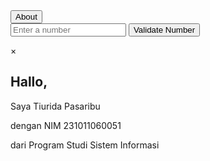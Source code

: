 <!DOCTYPE html>
<html lang="en">
<head>
  <meta charset="UTF-8">
  <meta name="viewport" content="width=device-width, initial-scale=1.0">
  <title>Scientific Number Validator</title>
  <link rel="stylesheet" href="{{ url_for('static', filename='styles.css') }}">
</head>
<body>
  <!-- Tombol "About" di sudut kanan atas -->
  <div class="top-right">
    <button id="about-button">About</button>
  </div>

  <!-- Container utama yang ingin kita letakkan di tengah -->
  <div class="container">
    <input type="text" id="number-input" placeholder="Enter a number">
    <button id="validate-button">Validate Number</button>
    <div id="result">
      <p id="number"></p>
      <p id="validity"></p>
    </div>
  </div>

  <!-- Modal Overlay (jika Anda menggunakan modal untuk About) -->
  <div id="about-modal" class="modal">
    <div class="modal-content">
      <span id="close-modal" class="close">&times;</span>
      <h2>Hallo,</h2>
      <p>Saya Tiurida Pasaribu</p>
      <p>dengan NIM 231011060051</p>
      <p>dari Program Studi Sistem Informasi</p>
    </div>
  </div>

  <!-- JavaScript -->
  <script>
    // Tombol "Validate"
    document.getElementById('validate-button').addEventListener('click', async function() {
      const number = document.getElementById('number-input').value;
      try {
        const response = await fetch('/validate', {
          method: 'POST',
          headers: {
            'Content-Type': 'application/x-www-form-urlencoded',
          },
          body: `number=${encodeURIComponent(number)}`
        });
        const data = await response.json();
        document.getElementById('number').innerText = `Entered Number: ${data.number}`;
        document.getElementById('validity').innerText = `Is Valid: ${data.valid}`;
      } catch (error) {
        document.getElementById('validity').innerText = 'Error: Unable to validate the number.';
        console.error('Error:', error);
      }
    });

    // Tombol "About" untuk membuka modal
    const aboutButton = document.getElementById('about-button');
    const aboutModal = document.getElementById('about-modal');
    const closeModal = document.getElementById('close-modal');

    aboutButton.addEventListener('click', () => {
      aboutModal.style.display = 'block';
    });

    // Tombol "x" (close) pada modal
    closeModal.addEventListener('click', () => {
      aboutModal.style.display = 'none';
    });

    // Menutup modal jika user klik di luar kotak modal
    window.addEventListener('click', (event) => {
      if (event.target === aboutModal) {
        aboutModal.style.display = 'none';
      }
    });
  </script>
</body>
</html>
